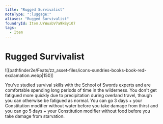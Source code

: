```yaml
---
title: "Rugged Survivalist"
noteType: ":luggage:"
aliases: "Rugged Survivalist"
foundryId: Item.UYWuabV7a9kByi07
tags:
  - Item
---
```


# Rugged Survivalist
![[pathfinder2e/Feats/zz_asset-files/icons-sundries-books-book-red-exclamation.webp|150]]

You've studied survival skills with the School of Swords experts and are comfortable spending long periods of time in the wilderness. You don't get fatigued more quickly due to precipitation during overland travel, though you can otherwise be fatigued as normal. You can go 3 days + your Constitution modifier without water before you take damage from thirst and you can go 5 days + your Constitution modifier without food before you take damage from starvation.
